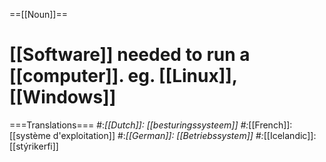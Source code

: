==[[Noun]]==

# [[Software]] needed to run a [[computer]]. eg. [[Linux]], [[Windows]]

===Translations===
#:*[[Dutch]]: [[besturingssysteem]]
#:*[[French]]: [[système d'exploitation]]
#:*[[German]]: [[Betriebssystem]]
#:*[[Icelandic]]: [[stýrikerfi]]